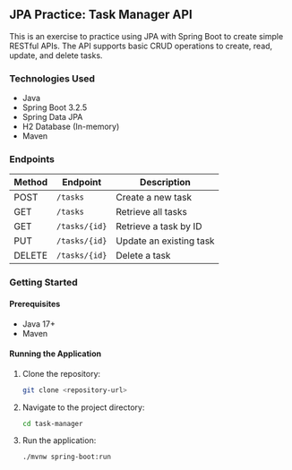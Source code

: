 ## JPA Practice: Task Manager API

This is an exercise to practice using JPA with Spring Boot to create simple RESTful APIs. The API supports basic CRUD operations to create, read, update, and delete tasks.

### Technologies Used

- Java
- Spring Boot 3.2.5
- Spring Data JPA
- H2 Database (In-memory)
- Maven

### Endpoints

| Method | Endpoint        | Description                   |
|--------|-----------------|-------------------------------|
| POST   | `/tasks`        | Create a new task            |
| GET    | `/tasks`        | Retrieve all tasks           |
| GET    | `/tasks/{id}`   | Retrieve a task by ID        |
| PUT    | `/tasks/{id}`   | Update an existing task      |
| DELETE | `/tasks/{id}`   | Delete a task                |

### Getting Started

#### Prerequisites

- Java 17+
- Maven

#### Running the Application

1. Clone the repository:
   ```bash
   git clone <repository-url>
   ```
2. Navigate to the project directory:
    ```bash
    cd task-manager
    ```
3. Run the application:
    ```bash
    ./mvnw spring-boot:run
    ```
   



